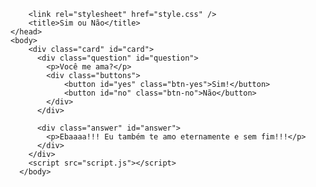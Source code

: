 <!DOCTYPE html>
<html lang="en">
    <head>
        <meta charster="UTF-8" />
        <meta name="viewport" content="width=device-width, initial-scale=1.0" />

        <link rel="stylesheet" href="style.css" />
        <title>Sim ou Não</title>
    </head>
    <body>
        <div class="card" id="card">
          <div class="question" id="question"> 
            <p>Você me ama?</p>
            <div class="buttons">
                <button id="yes" class="btn-yes">Sim!</button>
                <button id="no" class="btn-no">Não</button>
            </div>
          </div>  

          <div class="answer" id="answer">
            <p>Ebaaaa!!! Eu também te amo eternamente e sem fim!!!</p>
          </div>
        </div>
        <script src="script.js"></script>
      </body>      
</html> 
